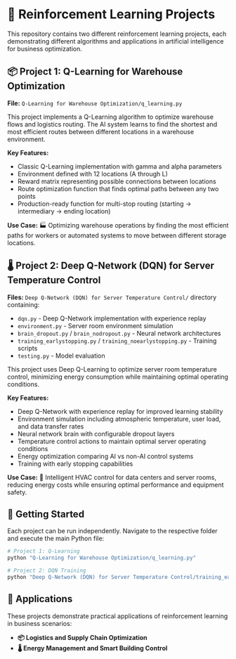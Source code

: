 # 🤖 Reinforcement Learning Projects

This repository contains two different reinforcement learning projects, each demonstrating different algorithms and applications in artificial intelligence for business optimization.

## 📦 Project 1: Q-Learning for Warehouse Optimization

**File:** `Q-Learning for Warehouse Optimization/q_learning.py`

This project implements a Q-Learning algorithm to optimize warehouse flows and logistics routing. The AI system learns to find the shortest and most efficient routes between different locations in a warehouse environment.

**Key Features:**
- Classic Q-Learning implementation with gamma and alpha parameters
- Environment defined with 12 locations (A through L) 
- Reward matrix representing possible connections between locations
- Route optimization function that finds optimal paths between any two points
- Production-ready function for multi-stop routing (starting → intermediary → ending location)

**Use Case:** 🏭 Optimizing warehouse operations by finding the most efficient paths for workers or automated systems to move between different storage locations.

## 🌡️ Project 2: Deep Q-Network (DQN) for Server Temperature Control

**Files:** `Deep Q-Network (DQN) for Server Temperature Control/` directory containing:
- `dqn.py` - Deep Q-Network implementation with experience replay
- `environment.py` - Server room environment simulation
- `brain_dropout.py` / `brain_nodropout.py` - Neural network architectures
- `training_earlystopping.py` / `training_noearlystopping.py` - Training scripts
- `testing.py` - Model evaluation

This project uses Deep Q-Learning to optimize server room temperature control, minimizing energy consumption while maintaining optimal operating conditions.

**Key Features:**
- Deep Q-Network with experience replay for improved learning stability
- Environment simulation including atmospheric temperature, user load, and data transfer rates
- Neural network brain with configurable dropout layers
- Temperature control actions to maintain optimal server operating conditions
- Energy optimization comparing AI vs non-AI control systems
- Training with early stopping capabilities

**Use Case:** 🏢 Intelligent HVAC control for data centers and server rooms, reducing energy costs while ensuring optimal performance and equipment safety.

## 🚀 Getting Started

Each project can be run independently. Navigate to the respective folder and execute the main Python file:


```bash
# Project 1: Q-Learning
python "Q-Learning for Warehouse Optimization/q_learning.py"

# Project 2: DQN Training
python "Deep Q-Network (DQN) for Server Temperature Control/training_earlystopping.py"
```

## 💼 Applications

These projects demonstrate practical applications of reinforcement learning in business scenarios:
- **📦 Logistics and Supply Chain Optimization**
- **🌡️ Energy Management and Smart Building Control**
